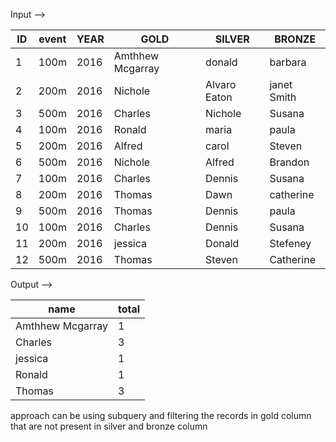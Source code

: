 Input -->


| ID | event | YEAR | GOLD          | SILVER        | BRONZE       |
|----|-------|------|---------------|---------------|--------------|
| 1  | 100m  | 2016 | Amthhew Mcgarray | donald        | barbara      |
| 2  | 200m  | 2016 | Nichole       | Alvaro Eaton  | janet Smith  |
| 3  | 500m  | 2016 | Charles       | Nichole       | Susana       |
| 4  | 100m  | 2016 | Ronald        | maria         | paula        |
| 5  | 200m  | 2016 | Alfred        | carol         | Steven       |
| 6  | 500m  | 2016 | Nichole       | Alfred        | Brandon      |
| 7  | 100m  | 2016 | Charles       | Dennis        | Susana       |
| 8  | 200m  | 2016 | Thomas        | Dawn          | catherine    |
| 9  | 500m  | 2016 | Thomas        | Dennis        | paula        |
| 10 | 100m  | 2016 | Charles       | Dennis        | Susana       |
| 11 | 200m  | 2016 | jessica       | Donald        | Stefeney     |
| 12 | 500m  | 2016 | Thomas        | Steven        | Catherine    |


Output -->


| name             | total |
|------------------|-------|
| Amthhew Mcgarray | 1     |
| Charles          | 3     |
| jessica          | 1     |
| Ronald           | 1     |
| Thomas           | 3     |


approach can be using subquery and filtering the records in gold column that are not present in silver and bronze column

